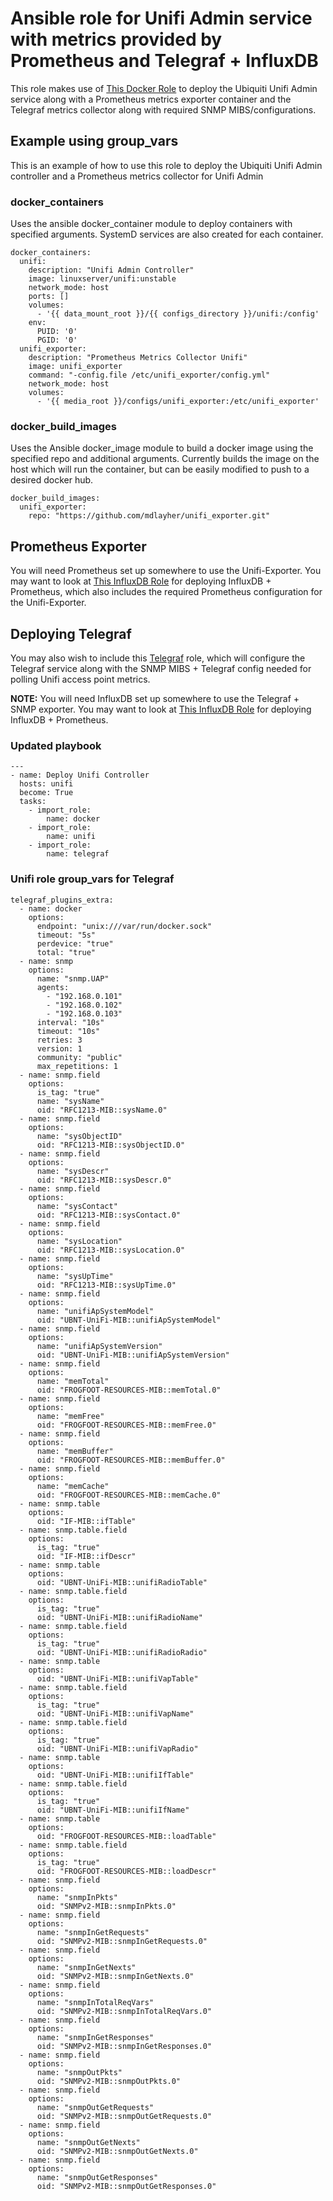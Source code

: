 # Ansible role for Unifi Admin service with metrics provided by Prometheus and Telegraf + InfluxDB
This role makes use of [This Docker Role](https://github.com/ajanis/ansible-docker) to deploy the Ubiquiti Unifi Admin service along with a Prometheus metrics exporter container and the Telegraf metrics collector along with required SNMP MIBS/configurations.

## Example using group_vars
This is an example of how to use this role to deploy the Ubiquiti Unifi Admin controller and a Prometheus metrics collector for Unifi Admin

### docker_containers
Uses the ansible docker_container module to deploy containers with specified arguments.  SystemD services are also created for each container.
```
docker_containers: 
  unifi:
    description: "Unifi Admin Controller"
    image: linuxserver/unifi:unstable
    network_mode: host
    ports: []
    volumes:
      - '{{ data_mount_root }}/{{ configs_directory }}/unifi:/config'
    env:
      PUID: '0'
      PGID: '0'
  unifi_exporter:
    description: "Prometheus Metrics Collector Unifi"
    image: unifi_exporter
    command: "-config.file /etc/unifi_exporter/config.yml"
    network_mode: host
    volumes:
      - '{{ media_root }}/configs/unifi_exporter:/etc/unifi_exporter'
```
### docker_build_images
Uses the Ansible docker_image module to build a docker image using the specified repo and additional arguments.  Currently builds the image on the host which will run the container, but can be easily modified to push to a desired docker hub.
```
docker_build_images:
  unifi_exporter:
    repo: "https://github.com/mdlayher/unifi_exporter.git"
```

## Prometheus Exporter

You will need Prometheus set up somewhere to use the Unifi-Exporter.  You may want to look at [This InfluxDB Role](https://github.com/ajanis/ansible-influxdb) for deploying InfluxDB + Prometheus, which also includes the required Prometheus configuration for the Unifi-Exporter.

## Deploying Telegraf
You may also wish to include this [Telegraf](https://github.com/ajanis/ansible-telegraf) role, which will configure the Telegraf service along with the SNMP MIBS + Telegraf config needed for polling Unifi access point metrics.

**NOTE:** You will need InfluxDB set up somewhere to use the Telegraf + SNMP exporter. You may want to look at [This InfluxDB Role](https://github.com/ajanis/ansible-influxdb) for deploying InfluxDB + Prometheus. 

### Updated playbook
```
---
- name: Deploy Unifi Controller
  hosts: unifi
  become: True
  tasks:
    - import_role:
        name: docker
    - import_role:
        name: unifi
    - import_role:
        name: telegraf
```

### Unifi role group_vars for Telegraf
```
telegraf_plugins_extra:
  - name: docker
    options:
      endpoint: "unix:///var/run/docker.sock"
      timeout: "5s"
      perdevice: "true"
      total: "true"
  - name: snmp
    options:
      name: "snmp.UAP"
      agents:
        - "192.168.0.101"
        - "192.168.0.102"
        - "192.168.0.103"
      interval: "10s"
      timeout: "10s"
      retries: 3
      version: 1
      community: "public"
      max_repetitions: 1
  - name: snmp.field
    options:
      is_tag: "true"
      name: "sysName"
      oid: "RFC1213-MIB::sysName.0"
  - name: snmp.field
    options:
      name: "sysObjectID"
      oid: "RFC1213-MIB::sysObjectID.0"
  - name: snmp.field
    options:
      name: "sysDescr"
      oid: "RFC1213-MIB::sysDescr.0"
  - name: snmp.field
    options:
      name: "sysContact"
      oid: "RFC1213-MIB::sysContact.0"
  - name: snmp.field
    options:
      name: "sysLocation"
      oid: "RFC1213-MIB::sysLocation.0"
  - name: snmp.field
    options:
      name: "sysUpTime"
      oid: "RFC1213-MIB::sysUpTime.0"
  - name: snmp.field
    options:
      name: "unifiApSystemModel"
      oid: "UBNT-UniFi-MIB::unifiApSystemModel"
  - name: snmp.field
    options:
      name: "unifiApSystemVersion"
      oid: "UBNT-UniFi-MIB::unifiApSystemVersion"
  - name: snmp.field
    options:
      name: "memTotal"
      oid: "FROGFOOT-RESOURCES-MIB::memTotal.0"
  - name: snmp.field
    options:
      name: "memFree"
      oid: "FROGFOOT-RESOURCES-MIB::memFree.0"
  - name: snmp.field
    options:
      name: "memBuffer"
      oid: "FROGFOOT-RESOURCES-MIB::memBuffer.0"
  - name: snmp.field
    options:
      name: "memCache"
      oid: "FROGFOOT-RESOURCES-MIB::memCache.0"
  - name: snmp.table
    options:
      oid: "IF-MIB::ifTable"
  - name: snmp.table.field
    options:
      is_tag: "true"
      oid: "IF-MIB::ifDescr"
  - name: snmp.table
    options:
      oid: "UBNT-UniFi-MIB::unifiRadioTable"
  - name: snmp.table.field
    options:
      is_tag: "true"
      oid: "UBNT-UniFi-MIB::unifiRadioName"
  - name: snmp.table.field
    options:
      is_tag: "true"
      oid: "UBNT-UniFi-MIB::unifiRadioRadio"
  - name: snmp.table
    options:
      oid: "UBNT-UniFi-MIB::unifiVapTable"
  - name: snmp.table.field
    options:
      is_tag: "true"
      oid: "UBNT-UniFi-MIB::unifiVapName"
  - name: snmp.table.field
    options:
      is_tag: "true"
      oid: "UBNT-UniFi-MIB::unifiVapRadio"
  - name: snmp.table
    options:
      oid: "UBNT-UniFi-MIB::unifiIfTable"
  - name: snmp.table.field
    options:
      is_tag: "true"
      oid: "UBNT-UniFi-MIB::unifiIfName"
  - name: snmp.table
    options:
      oid: "FROGFOOT-RESOURCES-MIB::loadTable"
  - name: snmp.table.field
    options:
      is_tag: "true"
      oid: "FROGFOOT-RESOURCES-MIB::loadDescr"
  - name: snmp.field
    options:
      name: "snmpInPkts"
      oid: "SNMPv2-MIB::snmpInPkts.0"
  - name: snmp.field
    options:
      name: "snmpInGetRequests"
      oid: "SNMPv2-MIB::snmpInGetRequests.0"
  - name: snmp.field
    options:
      name: "snmpInGetNexts"
      oid: "SNMPv2-MIB::snmpInGetNexts.0"
  - name: snmp.field
    options:
      name: "snmpInTotalReqVars"
      oid: "SNMPv2-MIB::snmpInTotalReqVars.0"
  - name: snmp.field
    options:
      name: "snmpInGetResponses"
      oid: "SNMPv2-MIB::snmpInGetResponses.0"
  - name: snmp.field
    options:
      name: "snmpOutPkts"
      oid: "SNMPv2-MIB::snmpOutPkts.0"
  - name: snmp.field
    options:
      name: "snmpOutGetRequests"
      oid: "SNMPv2-MIB::snmpOutGetRequests.0"
  - name: snmp.field
    options:
      name: "snmpOutGetNexts"
      oid: "SNMPv2-MIB::snmpOutGetNexts.0"
  - name: snmp.field
    options:
      name: "snmpOutGetResponses"
      oid: "SNMPv2-MIB::snmpOutGetResponses.0"
```




